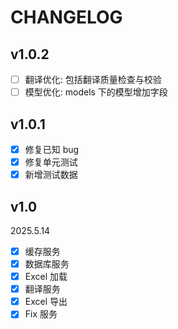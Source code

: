 # CHANGELOG

## v1.0.2

- [ ] 翻译优化: 包括翻译质量检查与校验
- [ ] 模型优化: models 下的模型增加字段

## v1.0.1

- [x] 修复已知 bug
- [x] 修复单元测试
- [x] 新增测试数据

## v1.0

2025.5.14

- [x] 缓存服务
- [x] 数据库服务
- [x] Excel 加载
- [x] 翻译服务
- [x] Excel 导出
- [x] Fix 服务
